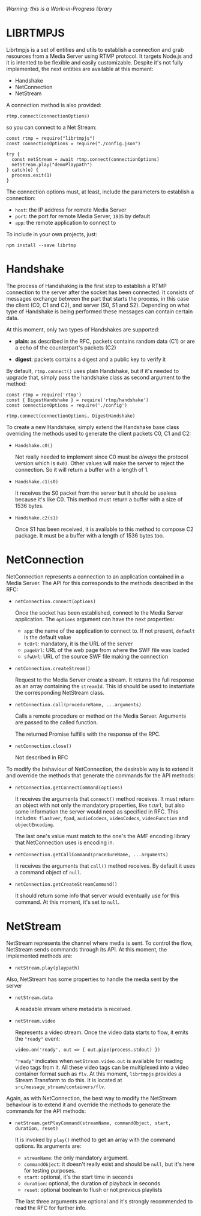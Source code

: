 _Warning: this is a Work-in-Progress library_

# LIBRTMPJS

Librtmpjs is a set of entities and utils to establish a connection and grab resources from a Media Server using RTMP protocol. It targets Node.js and it is intented to be flexible and easily customizable. Despite it's not fully implemented, the next entities are available at this moment:

- Handshake
- NetConnection
- NetStream

A connection method is also provided:

`rtmp.connect(connectionOptions)`

so you can connect to a Net Stream:
```
const rtmp = require("librtmpjs")
const connectionOptions = require("./config.json")

try {
  const netStream = await rtmp.connect(connectionOptions)
  netStream.play("demoPlaypath")
} catch(e) {
  process.exit(1)
}
```

The connection options must, at least, include the parameters to establish a connection:

- `host`: the IP address for remote Media Server
- `port`: the port for remote Media Server, `1935` by default
- `app`: the remote application to connect to

To include in your own projects, just:

```
npm install --save librtmp
```

# Handshake

The process of Handshaking is the first step to establish a RTMP connection to the server after the socket has been connected. It consists of messages exchange between the part that starts the process, in this case the client (C0, C1 and C2), and server (S0, S1 and S2). Depending on what type of Handshake is being performed these messages can contain certain data.

At this moment, only two types of Handshakes are supported:

- **plain**: as described in the RFC, packets contains random data (C1) or are a echo of the counterpart's packets (C2)

- **digest**: packets contains a digest and a public key to verify it

By default, `rtmp.connect()` uses plain Handshake, but if it's needed to upgrade that, simply pass the handshake class as second argument to the method: 

```
const rtmp = require('rtmp')
const { DigestHandshake } = require('rtmp/handshake')
const connectionOptions = require('./config')

rtmp.connect(connectionOptions, DigestHandshake)
```

To create a new Handshake, simply extend the Handshake base class overriding the methods used to generate the client packets C0, C1 and C2:

- `Handshake.c0()`

  Not really needed to implement since C0 must be *always* the protocol version which is `0x03`. Other values will make the server to reject the connection. So it will return a buffer with a length of 1.

- `Handshake.c1(s0)`

  It receives the S0 packet from the server but it should be useless because it's like C0. This method must return a buffer with a size of 1536 bytes.

- `Handshake.c2(s1)`

  Once S1 has been received, it is available to this method to compose C2 package. It must be a buffer with a length of 1536 bytes too.

# NetConnection

NetConnection represents a connection to an application contained in a Media Server. The API for this corresponds to the methods described in the RFC:

- `netConnection.connect(options)`

  Once the socket has been established, connect to the Media Server application. The `options` argument can have the next properties:

  - `app`: the name of the application to connect to. If not present, `default` is the default value
  - `tcUrl`: mandatory, it is the URL of the server
  - `pageUrl`: URL of the web page from where the SWF file was loaded
  - `sfwUrl`: URL of the source SWF file making the connection

- `netConnection.createStream()`

  Request to the Media Server create a stream. It returns the full response as an array containing the `streamId`. This id should be used to instantiate the corresponding NetStream class.

- `netConnection.call(procedureName, ...arguments)`

  Calls a remote procedure or method on the Media Server. Arguments are passed to the called function.

  The returned Promise fulfills with the response of the RPC.

- `netConnection.close()`
  
  Not described in RFC

To modify the behaviour of NetConnection, the desirable way is to extend it and override the methods that generate the commands for the API methods:

- `netConnection.getConnectCommand(options)`

  It receives the arguments that `connect()` method receives. It must return an object with not only the mandatory properties, like `tcUrl`, but also some information the server would need as specified in RFC. This includes: `flashver`, `fpad`, `audioCodecs`, `videoCodecs`, `videoFunction` and `objectEncoding`.

  The last one's value must match to the one's the AMF encoding library that NetConnection uses is encoding in. 

- `netConnection.getCallCommand(procedureName, ...arguments)`

  It receives the arguments that `call()` method receives. By default it uses a command object of `null`.

- `netConnection.getCreateStreamCommand()`

  It should return some info that server would eventually use for this command. At this moment, it's set to `null`.

# NetStream

NetStream represents the channel where media is sent. To control the flow, NetStream sends commands through its API. At this moment, the implemented methods are:

- `netStream.play(playpath)`

Also, NetStream has some properties to handle the media sent by the server

- `netStream.data`

  A readable stream where metadata is received.

- `netStream.video`

  Represents a video stream. Once the video data starts to flow, it emits the `"ready"` event: 

    ```
    video.on('ready', out => { out.pipe(process.stdout) })
    ```

  `"ready"` indicates when `netStream.video.out` is available for reading video tags from it. All these video tags can be multiplexed into a video container format such as `flv`. At this moment, `librtmpjs` provides a Stream Transform to do this. It is located at `src/message_stream/containers/flv`.

Again, as with NetConnection, the best way to modify the NetStream behaviour is to extend it and override the methods to generate the commands for the API methods:

- `netStream.getPlayCommand(streamName, commandObject, start, duration, reset)`

  It is invoked by `play()` method to get an array with the command options. Its arguments are:
  
    - `streamName`: the only mandatory argument.
    - `commandObject`: it doesn't really exist and should be `null`, but it's here for testing purposes.
    - `start`: optional, it's the start time in seconds
    - `duration`: optional, the duration of playback in seconds
    - `reset`: optional boolean to flush or not previous playlists

  The last three arguments are optional and it's strongly recommended to read the RFC for further info.